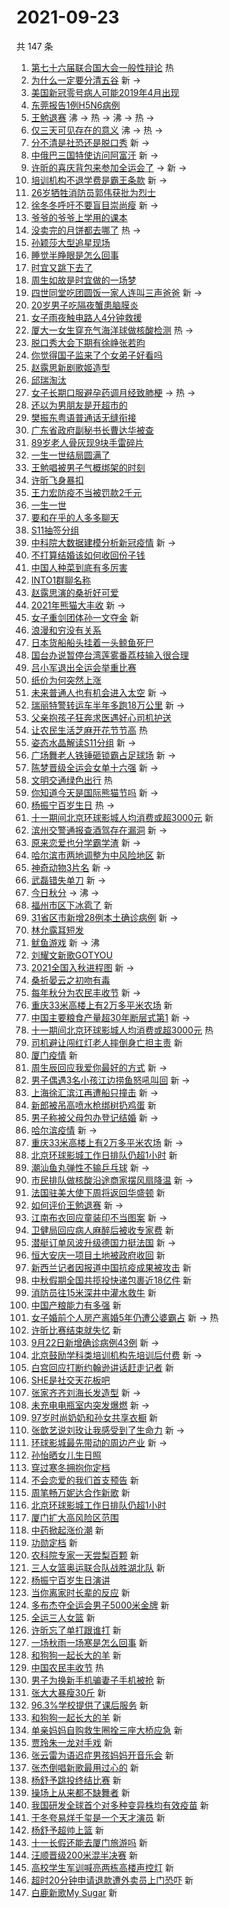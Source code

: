 # 2021-09-23

共 147 条

<!-- BEGIN -->
<!-- 最后更新时间 Thu Sep 23 2021 19:15:21 GMT+0800 (China Standard Time) -->

1. [第七十六届联合国大会一般性辩论](https://s.weibo.com//weibo?q=%23%E7%AC%AC%E4%B8%83%E5%8D%81%E5%85%AD%E5%B1%8A%E8%81%94%E5%90%88%E5%9B%BD%E5%A4%A7%E4%BC%9A%E4%B8%80%E8%88%AC%E6%80%A7%E8%BE%A9%E8%AE%BA%23&Refer=new_time)
   热
1. [为什么一定要分清五谷](https://s.weibo.com//weibo?q=%23%E4%B8%BA%E4%BB%80%E4%B9%88%E4%B8%80%E5%AE%9A%E8%A6%81%E5%88%86%E6%B8%85%E4%BA%94%E8%B0%B7%23&Refer=top)
   新 ->
1. [美国新冠零号病人可能2019年4月出现](https://s.weibo.com//weibo?q=%23%E7%BE%8E%E5%9B%BD%E6%96%B0%E5%86%A0%E9%9B%B6%E5%8F%B7%E7%97%85%E4%BA%BA%E5%8F%AF%E8%83%BD2019%E5%B9%B44%E6%9C%88%E5%87%BA%E7%8E%B0%23&Refer=top)
1. [东莞报告1例H5N6病例](https://s.weibo.com//weibo?q=%23%E4%B8%9C%E8%8E%9E%E6%8A%A5%E5%91%8A1%E4%BE%8BH5N6%E7%97%85%E4%BE%8B%23&Refer=top)
1. [王勉退赛](https://s.weibo.com//weibo?q=%23%E7%8E%8B%E5%8B%89%E9%80%80%E8%B5%9B%23&Refer=top)
   沸 -> 热 -> 沸 -> 热 ->
1. [仅三天可见存在的意义](https://s.weibo.com//weibo?q=%23%E4%BB%85%E4%B8%89%E5%A4%A9%E5%8F%AF%E8%A7%81%E5%AD%98%E5%9C%A8%E7%9A%84%E6%84%8F%E4%B9%89%23&Refer=top)
   沸 -> 热 ->
1. [分不清是社恐还是脱口秀](https://s.weibo.com//weibo?q=%23%E5%88%86%E4%B8%8D%E6%B8%85%E6%98%AF%E7%A4%BE%E6%81%90%E8%BF%98%E6%98%AF%E8%84%B1%E5%8F%A3%E7%A7%80%23&Refer=top)
   新 ->
1. [中俄巴三国特使访问阿富汗](https://s.weibo.com//weibo?q=%23%E4%B8%AD%E4%BF%84%E5%B7%B4%E4%B8%89%E5%9B%BD%E7%89%B9%E4%BD%BF%E8%AE%BF%E9%97%AE%E9%98%BF%E5%AF%8C%E6%B1%97%23&Refer=top)
   新 ->
1. [许昕的喜庆背包来参加全运会了](https://s.weibo.com//weibo?q=%23%E8%AE%B8%E6%98%95%E7%9A%84%E5%96%9C%E5%BA%86%E8%83%8C%E5%8C%85%E6%9D%A5%E5%8F%82%E5%8A%A0%E5%85%A8%E8%BF%90%E4%BC%9A%E4%BA%86%23&Refer=top)
   -> 新 ->
1. [培训机构不退学费是霸王条款](https://s.weibo.com//weibo?q=%23%E5%9F%B9%E8%AE%AD%E6%9C%BA%E6%9E%84%E4%B8%8D%E9%80%80%E5%AD%A6%E8%B4%B9%E6%98%AF%E9%9C%B8%E7%8E%8B%E6%9D%A1%E6%AC%BE%23&Refer=top)
   新 ->
1. [26岁牺牲消防员郭伟获批为烈士](https://s.weibo.com//weibo?q=%2326%E5%B2%81%E7%89%BA%E7%89%B2%E6%B6%88%E9%98%B2%E5%91%98%E9%83%AD%E4%BC%9F%E8%8E%B7%E6%89%B9%E4%B8%BA%E7%83%88%E5%A3%AB%23&Refer=top)
1. [徐冬冬呼吁不要盲目崇尚瘦](https://s.weibo.com//weibo?q=%23%E5%BE%90%E5%86%AC%E5%86%AC%E5%91%BC%E5%90%81%E4%B8%8D%E8%A6%81%E7%9B%B2%E7%9B%AE%E5%B4%87%E5%B0%9A%E7%98%A6%23&Refer=top)
   新 ->
1. [爷爷的爷爷上学用的课本](https://s.weibo.com//weibo?q=%23%E7%88%B7%E7%88%B7%E7%9A%84%E7%88%B7%E7%88%B7%E4%B8%8A%E5%AD%A6%E7%94%A8%E7%9A%84%E8%AF%BE%E6%9C%AC%23&Refer=top)
1. [没卖完的月饼都去哪了](https://s.weibo.com//weibo?q=%23%E6%B2%A1%E5%8D%96%E5%AE%8C%E7%9A%84%E6%9C%88%E9%A5%BC%E9%83%BD%E5%8E%BB%E5%93%AA%E4%BA%86%23&Refer=top)
   热 ->
1. [孙颖莎大型追星现场](https://s.weibo.com//weibo?q=%23%E5%AD%99%E9%A2%96%E8%8E%8E%E5%A4%A7%E5%9E%8B%E8%BF%BD%E6%98%9F%E7%8E%B0%E5%9C%BA%23&Refer=top)
1. [睡觉半睁眼是怎么回事](https://s.weibo.com//weibo?q=%23%E7%9D%A1%E8%A7%89%E5%8D%8A%E7%9D%81%E7%9C%BC%E6%98%AF%E6%80%8E%E4%B9%88%E5%9B%9E%E4%BA%8B%23&Refer=top)
1. [时宜又跳下去了](https://s.weibo.com//weibo?q=%23%E6%97%B6%E5%AE%9C%E5%8F%88%E8%B7%B3%E4%B8%8B%E5%8E%BB%E4%BA%86%23&Refer=top)
1. [周生如故是时宜做的一场梦](https://s.weibo.com//weibo?q=%23%E5%91%A8%E7%94%9F%E5%A6%82%E6%95%85%E6%98%AF%E6%97%B6%E5%AE%9C%E5%81%9A%E7%9A%84%E4%B8%80%E5%9C%BA%E6%A2%A6%23&Refer=top)
1. [四世同堂吃团圆饭一家人连叫三声爸爸](https://s.weibo.com//weibo?q=%23%E5%9B%9B%E4%B8%96%E5%90%8C%E5%A0%82%E5%90%83%E5%9B%A2%E5%9C%86%E9%A5%AD%E4%B8%80%E5%AE%B6%E4%BA%BA%E8%BF%9E%E5%8F%AB%E4%B8%89%E5%A3%B0%E7%88%B8%E7%88%B8%23&Refer=top)
   新 ->
1. [20岁男子吃隔夜蟹患脑膜炎](https://s.weibo.com//weibo?q=%2320%E5%B2%81%E7%94%B7%E5%AD%90%E5%90%83%E9%9A%94%E5%A4%9C%E8%9F%B9%E6%82%A3%E8%84%91%E8%86%9C%E7%82%8E%23&Refer=top)
1. [女子雨夜触电路人4分钟救援](https://s.weibo.com//weibo?q=%23%E5%A5%B3%E5%AD%90%E9%9B%A8%E5%A4%9C%E8%A7%A6%E7%94%B5%E8%B7%AF%E4%BA%BA4%E5%88%86%E9%92%9F%E6%95%91%E6%8F%B4%23&Refer=top)
1. [厦大一女生穿充气海洋球做核酸检测](https://s.weibo.com//weibo?q=%23%E5%8E%A6%E5%A4%A7%E4%B8%80%E5%A5%B3%E7%94%9F%E7%A9%BF%E5%85%85%E6%B0%94%E6%B5%B7%E6%B4%8B%E7%90%83%E5%81%9A%E6%A0%B8%E9%85%B8%E6%A3%80%E6%B5%8B%23&Refer=top)
   热 ->
1. [脱口秀大会下期有徐峥张若昀](https://s.weibo.com//weibo?q=%23%E8%84%B1%E5%8F%A3%E7%A7%80%E5%A4%A7%E4%BC%9A%E4%B8%8B%E6%9C%9F%E6%9C%89%E5%BE%90%E5%B3%A5%E5%BC%A0%E8%8B%A5%E6%98%80%23&Refer=top)
1. [你觉得国子监来了个女弟子好看吗](https://s.weibo.com//weibo?q=%23%E4%BD%A0%E8%A7%89%E5%BE%97%E5%9B%BD%E5%AD%90%E7%9B%91%E6%9D%A5%E4%BA%86%E4%B8%AA%E5%A5%B3%E5%BC%9F%E5%AD%90%E5%A5%BD%E7%9C%8B%E5%90%97%23&Refer=top)
1. [赵露思新剧歌姬造型](https://s.weibo.com//weibo?q=%23%E8%B5%B5%E9%9C%B2%E6%80%9D%E6%96%B0%E5%89%A7%E6%AD%8C%E5%A7%AC%E9%80%A0%E5%9E%8B%23&Refer=top)
1. [邱瑞淘汰](https://s.weibo.com//weibo?q=%E9%82%B1%E7%91%9E%E6%B7%98%E6%B1%B0&Refer=top)
1. [女子长期口服避孕药调月经致肺梗](https://s.weibo.com//weibo?q=%23%E5%A5%B3%E5%AD%90%E9%95%BF%E6%9C%9F%E5%8F%A3%E6%9C%8D%E9%81%BF%E5%AD%95%E8%8D%AF%E8%B0%83%E6%9C%88%E7%BB%8F%E8%87%B4%E8%82%BA%E6%A2%97%23&Refer=top)
   -> 热 ->
1. [还以为男朋友是开超市的](https://s.weibo.com//weibo?q=%23%E8%BF%98%E4%BB%A5%E4%B8%BA%E7%94%B7%E6%9C%8B%E5%8F%8B%E6%98%AF%E5%BC%80%E8%B6%85%E5%B8%82%E7%9A%84%23&Refer=top)
1. [樊振东粤语普通话无缝衔接](https://s.weibo.com//weibo?q=%23%E6%A8%8A%E6%8C%AF%E4%B8%9C%E7%B2%A4%E8%AF%AD%E6%99%AE%E9%80%9A%E8%AF%9D%E6%97%A0%E7%BC%9D%E8%A1%94%E6%8E%A5%23&Refer=top)
1. [广东省政府副秘书长曹达华被查](https://s.weibo.com//weibo?q=%23%E5%B9%BF%E4%B8%9C%E7%9C%81%E6%94%BF%E5%BA%9C%E5%89%AF%E7%A7%98%E4%B9%A6%E9%95%BF%E6%9B%B9%E8%BE%BE%E5%8D%8E%E8%A2%AB%E6%9F%A5%23&Refer=top)
1. [89岁老人骨灰现9块手雷碎片](https://s.weibo.com//weibo?q=%2389%E5%B2%81%E8%80%81%E4%BA%BA%E9%AA%A8%E7%81%B0%E7%8E%B09%E5%9D%97%E6%89%8B%E9%9B%B7%E7%A2%8E%E7%89%87%23&Refer=top)
1. [一生一世结局圆满了](https://s.weibo.com//weibo?q=%23%E4%B8%80%E7%94%9F%E4%B8%80%E4%B8%96%E7%BB%93%E5%B1%80%E5%9C%86%E6%BB%A1%E4%BA%86%23&Refer=top)
1. [王勉唱被男子气概绑架的时刻](https://s.weibo.com//weibo?q=%23%E7%8E%8B%E5%8B%89%E5%94%B1%E8%A2%AB%E7%94%B7%E5%AD%90%E6%B0%94%E6%A6%82%E7%BB%91%E6%9E%B6%E7%9A%84%E6%97%B6%E5%88%BB%23&Refer=top)
1. [许昕飞身暴扣](https://s.weibo.com//weibo?q=%23%E8%AE%B8%E6%98%95%E9%A3%9E%E8%BA%AB%E6%9A%B4%E6%89%A3%23&Refer=top)
1. [王力宏防疫不当被罚款2千元](https://s.weibo.com//weibo?q=%23%E7%8E%8B%E5%8A%9B%E5%AE%8F%E9%98%B2%E7%96%AB%E4%B8%8D%E5%BD%93%E8%A2%AB%E7%BD%9A%E6%AC%BE2%E5%8D%83%E5%85%83%23&Refer=top)
1. [一生一世](https://s.weibo.com//weibo?q=%E4%B8%80%E7%94%9F%E4%B8%80%E4%B8%96&Refer=top)
1. [要和在乎的人多多聊天](https://s.weibo.com//weibo?q=%23%E8%A6%81%E5%92%8C%E5%9C%A8%E4%B9%8E%E7%9A%84%E4%BA%BA%E5%A4%9A%E5%A4%9A%E8%81%8A%E5%A4%A9%23&Refer=top)
1. [S11抽签分组](https://s.weibo.com//weibo?q=%23S11%E6%8A%BD%E7%AD%BE%E5%88%86%E7%BB%84%23&Refer=top)
1. [中科院大数据建模分析新冠疫情](https://s.weibo.com//weibo?q=%E4%B8%AD%E7%A7%91%E9%99%A2%E5%A4%A7%E6%95%B0%E6%8D%AE%E5%BB%BA%E6%A8%A1%E5%88%86%E6%9E%90%E6%96%B0%E5%86%A0%E7%96%AB%E6%83%85&Refer=top)
   新 ->
1. [不打算结婚该如何收回份子钱](https://s.weibo.com//weibo?q=%23%E4%B8%8D%E6%89%93%E7%AE%97%E7%BB%93%E5%A9%9A%E8%AF%A5%E5%A6%82%E4%BD%95%E6%94%B6%E5%9B%9E%E4%BB%BD%E5%AD%90%E9%92%B1%23&Refer=top)
1. [中国人种菜到底有多厉害](https://s.weibo.com//weibo?q=%23%E4%B8%AD%E5%9B%BD%E4%BA%BA%E7%A7%8D%E8%8F%9C%E5%88%B0%E5%BA%95%E6%9C%89%E5%A4%9A%E5%8E%89%E5%AE%B3%23&Refer=top)
1. [INTO1群聊名称](https://s.weibo.com//weibo?q=%23INTO1%E7%BE%A4%E8%81%8A%E5%90%8D%E7%A7%B0%23&Refer=top)
1. [赵露思演的桑祈好可爱](https://s.weibo.com//weibo?q=%23%E8%B5%B5%E9%9C%B2%E6%80%9D%E6%BC%94%E7%9A%84%E6%A1%91%E7%A5%88%E5%A5%BD%E5%8F%AF%E7%88%B1%23&Refer=top)
1. [2021年熊猫大丰收](https://s.weibo.com//weibo?q=%232021%E5%B9%B4%E7%86%8A%E7%8C%AB%E5%A4%A7%E4%B8%B0%E6%94%B6%23&Refer=top)
   新 ->
1. [女子重剑团体孙一文夺金](https://s.weibo.com//weibo?q=%23%E5%A5%B3%E5%AD%90%E9%87%8D%E5%89%91%E5%9B%A2%E4%BD%93%E5%AD%99%E4%B8%80%E6%96%87%E5%A4%BA%E9%87%91%23&Refer=top)
   新
1. [浪漫和穷没有关系](https://s.weibo.com//weibo?q=%23%E6%B5%AA%E6%BC%AB%E5%92%8C%E7%A9%B7%E6%B2%A1%E6%9C%89%E5%85%B3%E7%B3%BB%23&Refer=top)
1. [日本货船船头挂着一头鲸鱼死尸](https://s.weibo.com//weibo?q=%23%E6%97%A5%E6%9C%AC%E8%B4%A7%E8%88%B9%E8%88%B9%E5%A4%B4%E6%8C%82%E7%9D%80%E4%B8%80%E5%A4%B4%E9%B2%B8%E9%B1%BC%E6%AD%BB%E5%B0%B8%23&Refer=top)
1. [国台办说暂停台湾莲雾番荔枝输入很合理](https://s.weibo.com//weibo?q=%23%E5%9B%BD%E5%8F%B0%E5%8A%9E%E8%AF%B4%E6%9A%82%E5%81%9C%E5%8F%B0%E6%B9%BE%E8%8E%B2%E9%9B%BE%E7%95%AA%E8%8D%94%E6%9E%9D%E8%BE%93%E5%85%A5%E5%BE%88%E5%90%88%E7%90%86%23&Refer=top)
1. [吕小军退出全运会举重比赛](https://s.weibo.com//weibo?q=%23%E5%90%95%E5%B0%8F%E5%86%9B%E9%80%80%E5%87%BA%E5%85%A8%E8%BF%90%E4%BC%9A%E4%B8%BE%E9%87%8D%E6%AF%94%E8%B5%9B%23&Refer=top)
1. [纸价为何突然上涨](https://s.weibo.com//weibo?q=%23%E7%BA%B8%E4%BB%B7%E4%B8%BA%E4%BD%95%E7%AA%81%E7%84%B6%E4%B8%8A%E6%B6%A8%23&Refer=top)
1. [未来普通人也有机会进入太空](https://s.weibo.com//weibo?q=%23%E6%9C%AA%E6%9D%A5%E6%99%AE%E9%80%9A%E4%BA%BA%E4%B9%9F%E6%9C%89%E6%9C%BA%E4%BC%9A%E8%BF%9B%E5%85%A5%E5%A4%AA%E7%A9%BA%23&Refer=top)
   新 ->
1. [瑞丽特警转运车半年多跑18万公里](https://s.weibo.com//weibo?q=%23%E7%91%9E%E4%B8%BD%E7%89%B9%E8%AD%A6%E8%BD%AC%E8%BF%90%E8%BD%A6%E5%8D%8A%E5%B9%B4%E5%A4%9A%E8%B7%9118%E4%B8%87%E5%85%AC%E9%87%8C%23&Refer=top)
   新 ->
1. [父亲抱孩子狂奔求医遇好心司机护送](https://s.weibo.com//weibo?q=%23%E7%88%B6%E4%BA%B2%E6%8A%B1%E5%AD%A9%E5%AD%90%E7%8B%82%E5%A5%94%E6%B1%82%E5%8C%BB%E9%81%87%E5%A5%BD%E5%BF%83%E5%8F%B8%E6%9C%BA%E6%8A%A4%E9%80%81%23&Refer=top)
1. [让农民生活芝麻开花节节高](https://s.weibo.com//weibo?q=%23%E8%AE%A9%E5%86%9C%E6%B0%91%E7%94%9F%E6%B4%BB%E8%8A%9D%E9%BA%BB%E5%BC%80%E8%8A%B1%E8%8A%82%E8%8A%82%E9%AB%98%23&Refer=new_time)
   热
1. [姿态水晶解读S11分组](https://s.weibo.com//weibo?q=%E5%A7%BF%E6%80%81%E6%B0%B4%E6%99%B6%E8%A7%A3%E8%AF%BBS11%E5%88%86%E7%BB%84&Refer=top)
   新 ->
1. [广场舞老人铁锤砸锁霸占足球场](https://s.weibo.com//weibo?q=%23%E5%B9%BF%E5%9C%BA%E8%88%9E%E8%80%81%E4%BA%BA%E9%93%81%E9%94%A4%E7%A0%B8%E9%94%81%E9%9C%B8%E5%8D%A0%E8%B6%B3%E7%90%83%E5%9C%BA%23&Refer=top)
   新 ->
1. [陈梦晋级全运会女单十六强](https://s.weibo.com//weibo?q=%23%E9%99%88%E6%A2%A6%E6%99%8B%E7%BA%A7%E5%85%A8%E8%BF%90%E4%BC%9A%E5%A5%B3%E5%8D%95%E5%8D%81%E5%85%AD%E5%BC%BA%23&Refer=top)
   新 ->
1. [文明交通绿色出行](https://s.weibo.com//weibo?q=%23%E6%96%87%E6%98%8E%E4%BA%A4%E9%80%9A%E7%BB%BF%E8%89%B2%E5%87%BA%E8%A1%8C%23&Refer=new_time)
   热
1. [你知道今天是国际熊猫节吗](https://s.weibo.com//weibo?q=%23%E4%BD%A0%E7%9F%A5%E9%81%93%E4%BB%8A%E5%A4%A9%E6%98%AF%E5%9B%BD%E9%99%85%E7%86%8A%E7%8C%AB%E8%8A%82%E5%90%97%23&Refer=top)
   新 ->
1. [杨振宁百岁生日](https://s.weibo.com//weibo?q=%23%E6%9D%A8%E6%8C%AF%E5%AE%81%E7%99%BE%E5%B2%81%E7%94%9F%E6%97%A5%23&Refer=top)
   热 ->
1. [十一期间北京环球影城人均消费或超3000元](https://s.weibo.com//weibo?q=%E5%8D%81%E4%B8%80%E6%9C%9F%E9%97%B4%E5%8C%97%E4%BA%AC%E7%8E%AF%E7%90%83%E5%BD%B1%E5%9F%8E%E4%BA%BA%E5%9D%87%E6%B6%88%E8%B4%B9%E6%88%96%E8%B6%853000%E5%85%83&Refer=top)
   新
1. [滨州交警通报查酒驾存在漏洞](https://s.weibo.com//weibo?q=%23%E6%BB%A8%E5%B7%9E%E4%BA%A4%E8%AD%A6%E9%80%9A%E6%8A%A5%E6%9F%A5%E9%85%92%E9%A9%BE%E5%AD%98%E5%9C%A8%E6%BC%8F%E6%B4%9E%23&Refer=top)
   新 ->
1. [原来恋爱也分学霸学渣](https://s.weibo.com//weibo?q=%23%E5%8E%9F%E6%9D%A5%E6%81%8B%E7%88%B1%E4%B9%9F%E5%88%86%E5%AD%A6%E9%9C%B8%E5%AD%A6%E6%B8%A3%23&Refer=top)
   新 ->
1. [哈尔滨市两地调整为中风险地区](https://s.weibo.com//weibo?q=%23%E5%93%88%E5%B0%94%E6%BB%A8%E5%B8%82%E4%B8%A4%E5%9C%B0%E8%B0%83%E6%95%B4%E4%B8%BA%E4%B8%AD%E9%A3%8E%E9%99%A9%E5%9C%B0%E5%8C%BA%23&Refer=top)
   新
1. [神奇动物3片名](https://s.weibo.com//weibo?q=%23%E7%A5%9E%E5%A5%87%E5%8A%A8%E7%89%A93%E7%89%87%E5%90%8D%23&Refer=top)
   新 ->
1. [武磊错失单刀](https://s.weibo.com//weibo?q=%E6%AD%A6%E7%A3%8A%E9%94%99%E5%A4%B1%E5%8D%95%E5%88%80&Refer=top)
   新 ->
1. [今日秋分](https://s.weibo.com//weibo?q=%23%E4%BB%8A%E6%97%A5%E7%A7%8B%E5%88%86%23&Refer=top)
   -> 沸 ->
1. [福州市区下冰雹了](https://s.weibo.com//weibo?q=%23%E7%A6%8F%E5%B7%9E%E5%B8%82%E5%8C%BA%E4%B8%8B%E5%86%B0%E9%9B%B9%E4%BA%86%23&Refer=top)
   新
1. [31省区市新增28例本土确诊病例](https://s.weibo.com//weibo?q=%2331%E7%9C%81%E5%8C%BA%E5%B8%82%E6%96%B0%E5%A2%9E28%E4%BE%8B%E6%9C%AC%E5%9C%9F%E7%A1%AE%E8%AF%8A%E7%97%85%E4%BE%8B%23&Refer=top)
   新 ->
1. [林允露耳短发](https://s.weibo.com//weibo?q=%23%E6%9E%97%E5%85%81%E9%9C%B2%E8%80%B3%E7%9F%AD%E5%8F%91%23&Refer=top)
1. [鱿鱼游戏](https://s.weibo.com//weibo?q=%23%E9%B1%BF%E9%B1%BC%E6%B8%B8%E6%88%8F%23&Refer=top)
   新 -> 沸
1. [刘耀文新歌GOTYOU](https://s.weibo.com//weibo?q=%E5%88%98%E8%80%80%E6%96%87%E6%96%B0%E6%AD%8CGOTYOU&Refer=top)
1. [2021全国入秋进程图](https://s.weibo.com//weibo?q=%232021%E5%85%A8%E5%9B%BD%E5%85%A5%E7%A7%8B%E8%BF%9B%E7%A8%8B%E5%9B%BE%23&Refer=top)
   新 ->
1. [桑祈晏云之初吻有毒](https://s.weibo.com//weibo?q=%23%E6%A1%91%E7%A5%88%E6%99%8F%E4%BA%91%E4%B9%8B%E5%88%9D%E5%90%BB%E6%9C%89%E6%AF%92%23&Refer=top)
1. [每年秋分为农民丰收节](https://s.weibo.com//weibo?q=%23%E6%AF%8F%E5%B9%B4%E7%A7%8B%E5%88%86%E4%B8%BA%E5%86%9C%E6%B0%91%E4%B8%B0%E6%94%B6%E8%8A%82%23&Refer=top)
   新 ->
1. [重庆33米高楼上有2万多平米农场](https://s.weibo.com//weibo?q=%E9%87%8D%E5%BA%8633%E7%B1%B3%E9%AB%98%E6%A5%BC%E4%B8%8A%E6%9C%892%E4%B8%87%E5%A4%9A%E5%B9%B3%E7%B1%B3%E5%86%9C%E5%9C%BA&Refer=top)
   新
1. [中国主要粮食产量超30年断层式第1](https://s.weibo.com//weibo?q=%23%E4%B8%AD%E5%9B%BD%E4%B8%BB%E8%A6%81%E7%B2%AE%E9%A3%9F%E4%BA%A7%E9%87%8F%E8%B6%8530%E5%B9%B4%E6%96%AD%E5%B1%82%E5%BC%8F%E7%AC%AC1%23&Refer=top)
   新 ->
1. [十一期间北京环球影城人均消费或超3000元](https://s.weibo.com//weibo?q=%23%E5%8D%81%E4%B8%80%E6%9C%9F%E9%97%B4%E5%8C%97%E4%BA%AC%E7%8E%AF%E7%90%83%E5%BD%B1%E5%9F%8E%E4%BA%BA%E5%9D%87%E6%B6%88%E8%B4%B9%E6%88%96%E8%B6%853000%E5%85%83%23&Refer=top)
   热
1. [司机避让闯红灯老人摔倒身亡担主责](https://s.weibo.com//weibo?q=%23%E5%8F%B8%E6%9C%BA%E9%81%BF%E8%AE%A9%E9%97%AF%E7%BA%A2%E7%81%AF%E8%80%81%E4%BA%BA%E6%91%94%E5%80%92%E8%BA%AB%E4%BA%A1%E6%8B%85%E4%B8%BB%E8%B4%A3%23&Refer=top)
   新
1. [厦门疫情](https://s.weibo.com//weibo?q=%E5%8E%A6%E9%97%A8%E7%96%AB%E6%83%85&Refer=top)
   新
1. [周生辰回应我爱你最好的方式](https://s.weibo.com//weibo?q=%23%E5%91%A8%E7%94%9F%E8%BE%B0%E5%9B%9E%E5%BA%94%E6%88%91%E7%88%B1%E4%BD%A0%E6%9C%80%E5%A5%BD%E7%9A%84%E6%96%B9%E5%BC%8F%23&Refer=top)
   新 ->
1. [男子偶遇3名小孩江边捞鱼怒吼叫回](https://s.weibo.com//weibo?q=%23%E7%94%B7%E5%AD%90%E5%81%B6%E9%81%873%E5%90%8D%E5%B0%8F%E5%AD%A9%E6%B1%9F%E8%BE%B9%E6%8D%9E%E9%B1%BC%E6%80%92%E5%90%BC%E5%8F%AB%E5%9B%9E%23&Refer=top)
   新 ->
1. [上海徐汇滨江再遭船只撞击](https://s.weibo.com//weibo?q=%23%E4%B8%8A%E6%B5%B7%E5%BE%90%E6%B1%87%E6%BB%A8%E6%B1%9F%E5%86%8D%E9%81%AD%E8%88%B9%E5%8F%AA%E6%92%9E%E5%87%BB%23&Refer=top)
   新 ->
1. [新郎被吊高喷水枪绑树扔鸡蛋](https://s.weibo.com//weibo?q=%23%E6%96%B0%E9%83%8E%E8%A2%AB%E5%90%8A%E9%AB%98%E5%96%B7%E6%B0%B4%E6%9E%AA%E7%BB%91%E6%A0%91%E6%89%94%E9%B8%A1%E8%9B%8B%23&Refer=top)
   新
1. [男子称被父母包办登记结婚](https://s.weibo.com//weibo?q=%23%E7%94%B7%E5%AD%90%E7%A7%B0%E8%A2%AB%E7%88%B6%E6%AF%8D%E5%8C%85%E5%8A%9E%E7%99%BB%E8%AE%B0%E7%BB%93%E5%A9%9A%23&Refer=top)
   新 ->
1. [哈尔滨疫情](https://s.weibo.com//weibo?q=%E5%93%88%E5%B0%94%E6%BB%A8%E7%96%AB%E6%83%85&Refer=top)
   新 ->
1. [重庆33米高楼上有2万多平米农场](https://s.weibo.com//weibo?q=%23%E9%87%8D%E5%BA%8633%E7%B1%B3%E9%AB%98%E6%A5%BC%E4%B8%8A%E6%9C%892%E4%B8%87%E5%A4%9A%E5%B9%B3%E7%B1%B3%E5%86%9C%E5%9C%BA%23&Refer=top)
   新 ->
1. [北京环球影城工作日排队仍超1小时](https://s.weibo.com//weibo?q=%E5%8C%97%E4%BA%AC%E7%8E%AF%E7%90%83%E5%BD%B1%E5%9F%8E%E5%B7%A5%E4%BD%9C%E6%97%A5%E6%8E%92%E9%98%9F%E4%BB%8D%E8%B6%851%E5%B0%8F%E6%97%B6&Refer=top)
   新
1. [潮汕鱼丸弹性不输乒乓球](https://s.weibo.com//weibo?q=%23%E6%BD%AE%E6%B1%95%E9%B1%BC%E4%B8%B8%E5%BC%B9%E6%80%A7%E4%B8%8D%E8%BE%93%E4%B9%92%E4%B9%93%E7%90%83%23&Refer=top)
   新 ->
1. [市民排队做核酸沿途商家摆风扇降温](https://s.weibo.com//weibo?q=%23%E5%B8%82%E6%B0%91%E6%8E%92%E9%98%9F%E5%81%9A%E6%A0%B8%E9%85%B8%E6%B2%BF%E9%80%94%E5%95%86%E5%AE%B6%E6%91%86%E9%A3%8E%E6%89%87%E9%99%8D%E6%B8%A9%23&Refer=top)
   新 ->
1. [法国驻美大使下周将返回华盛顿](https://s.weibo.com//weibo?q=%E6%B3%95%E5%9B%BD%E9%A9%BB%E7%BE%8E%E5%A4%A7%E4%BD%BF%E4%B8%8B%E5%91%A8%E5%B0%86%E8%BF%94%E5%9B%9E%E5%8D%8E%E7%9B%9B%E9%A1%BF&Refer=top)
   新
1. [如何评价王勉退赛](https://s.weibo.com//weibo?q=%23%E5%A6%82%E4%BD%95%E8%AF%84%E4%BB%B7%E7%8E%8B%E5%8B%89%E9%80%80%E8%B5%9B%23&Refer=top)
   新 ->
1. [江南布衣回应童装印不当图案](https://s.weibo.com//weibo?q=%23%E6%B1%9F%E5%8D%97%E5%B8%83%E8%A1%A3%E5%9B%9E%E5%BA%94%E7%AB%A5%E8%A3%85%E5%8D%B0%E4%B8%8D%E5%BD%93%E5%9B%BE%E6%A1%88%23&Refer=top)
   新 ->
1. [卫健局回应病人麻醉后被收专家费](https://s.weibo.com//weibo?q=%23%E5%8D%AB%E5%81%A5%E5%B1%80%E5%9B%9E%E5%BA%94%E7%97%85%E4%BA%BA%E9%BA%BB%E9%86%89%E5%90%8E%E8%A2%AB%E6%94%B6%E4%B8%93%E5%AE%B6%E8%B4%B9%23&Refer=top)
   新
1. [潜艇订单风波升级德国力挺法国](https://s.weibo.com//weibo?q=%E6%BD%9C%E8%89%87%E8%AE%A2%E5%8D%95%E9%A3%8E%E6%B3%A2%E5%8D%87%E7%BA%A7%E5%BE%B7%E5%9B%BD%E5%8A%9B%E6%8C%BA%E6%B3%95%E5%9B%BD&Refer=top)
   新 ->
1. [恒大安庆一项目土地被政府收回](https://s.weibo.com//weibo?q=%23%E6%81%92%E5%A4%A7%E5%AE%89%E5%BA%86%E4%B8%80%E9%A1%B9%E7%9B%AE%E5%9C%9F%E5%9C%B0%E8%A2%AB%E6%94%BF%E5%BA%9C%E6%94%B6%E5%9B%9E%23&Refer=top)
   新
1. [新西兰记者因报道中国抗疫成果被攻击](https://s.weibo.com//weibo?q=%23%E6%96%B0%E8%A5%BF%E5%85%B0%E8%AE%B0%E8%80%85%E5%9B%A0%E6%8A%A5%E9%81%93%E4%B8%AD%E5%9B%BD%E6%8A%97%E7%96%AB%E6%88%90%E6%9E%9C%E8%A2%AB%E6%94%BB%E5%87%BB%23&Refer=top)
   新
1. [中秋假期全国共揽投快递包裹近18亿件](https://s.weibo.com//weibo?q=%23%E4%B8%AD%E7%A7%8B%E5%81%87%E6%9C%9F%E5%85%A8%E5%9B%BD%E5%85%B1%E6%8F%BD%E6%8A%95%E5%BF%AB%E9%80%92%E5%8C%85%E8%A3%B9%E8%BF%9118%E4%BA%BF%E4%BB%B6%23&Refer=top)
   新
1. [消防员往15米深井中灌水救牛](https://s.weibo.com//weibo?q=%23%E6%B6%88%E9%98%B2%E5%91%98%E5%BE%8015%E7%B1%B3%E6%B7%B1%E4%BA%95%E4%B8%AD%E7%81%8C%E6%B0%B4%E6%95%91%E7%89%9B%23&Refer=top)
   新
1. [中国产粮能力有多强](https://s.weibo.com//weibo?q=%23%E4%B8%AD%E5%9B%BD%E4%BA%A7%E7%B2%AE%E8%83%BD%E5%8A%9B%E6%9C%89%E5%A4%9A%E5%BC%BA%23&Refer=top)
   新
1. [女子婚前个人房产离婚5年仍遭公婆霸占](https://s.weibo.com//weibo?q=%23%E5%A5%B3%E5%AD%90%E5%A9%9A%E5%89%8D%E4%B8%AA%E4%BA%BA%E6%88%BF%E4%BA%A7%E7%A6%BB%E5%A9%9A5%E5%B9%B4%E4%BB%8D%E9%81%AD%E5%85%AC%E5%A9%86%E9%9C%B8%E5%8D%A0%23&Refer=top)
   新 -> 热
1. [许昕比赛结束就失忆](https://s.weibo.com//weibo?q=%23%E8%AE%B8%E6%98%95%E6%AF%94%E8%B5%9B%E7%BB%93%E6%9D%9F%E5%B0%B1%E5%A4%B1%E5%BF%86%23&Refer=top)
   新
1. [9月22日新增确诊病例43例](https://s.weibo.com//weibo?q=%239%E6%9C%8822%E6%97%A5%E6%96%B0%E5%A2%9E%E7%A1%AE%E8%AF%8A%E7%97%85%E4%BE%8B43%E4%BE%8B%23&Refer=top)
   新 ->
1. [北京鼓励学科类培训机构先培训后付费](https://s.weibo.com//weibo?q=%23%E5%8C%97%E4%BA%AC%E9%BC%93%E5%8A%B1%E5%AD%A6%E7%A7%91%E7%B1%BB%E5%9F%B9%E8%AE%AD%E6%9C%BA%E6%9E%84%E5%85%88%E5%9F%B9%E8%AE%AD%E5%90%8E%E4%BB%98%E8%B4%B9%23&Refer=top)
   新 ->
1. [白宫回应打断约翰逊讲话赶走记者](https://s.weibo.com//weibo?q=%23%E7%99%BD%E5%AE%AB%E5%9B%9E%E5%BA%94%E6%89%93%E6%96%AD%E7%BA%A6%E7%BF%B0%E9%80%8A%E8%AE%B2%E8%AF%9D%E8%B5%B6%E8%B5%B0%E8%AE%B0%E8%80%85%23&Refer=top)
   新
1. [SHE是社交天花板吧](https://s.weibo.com//weibo?q=%23SHE%E6%98%AF%E7%A4%BE%E4%BA%A4%E5%A4%A9%E8%8A%B1%E6%9D%BF%E5%90%A7%23&Refer=top)
1. [张家齐齐刘海长发造型](https://s.weibo.com//weibo?q=%23%E5%BC%A0%E5%AE%B6%E9%BD%90%E9%BD%90%E5%88%98%E6%B5%B7%E9%95%BF%E5%8F%91%E9%80%A0%E5%9E%8B%23&Refer=top)
   新 ->
1. [未充电电瓶室内突发爆燃](https://s.weibo.com//weibo?q=%23%E6%9C%AA%E5%85%85%E7%94%B5%E7%94%B5%E7%93%B6%E5%AE%A4%E5%86%85%E7%AA%81%E5%8F%91%E7%88%86%E7%87%83%23&Refer=top)
   新 ->
1. [97岁时尚奶奶和孙女共享衣橱](https://s.weibo.com//weibo?q=%2397%E5%B2%81%E6%97%B6%E5%B0%9A%E5%A5%B6%E5%A5%B6%E5%92%8C%E5%AD%99%E5%A5%B3%E5%85%B1%E4%BA%AB%E8%A1%A3%E6%A9%B1%23&Refer=top)
   新
1. [张歆艺说刘玫让我感受到了生命力](https://s.weibo.com//weibo?q=%23%E5%BC%A0%E6%AD%86%E8%89%BA%E8%AF%B4%E5%88%98%E7%8E%AB%E8%AE%A9%E6%88%91%E6%84%9F%E5%8F%97%E5%88%B0%E4%BA%86%E7%94%9F%E5%91%BD%E5%8A%9B%23&Refer=top)
   新 ->
1. [环球影城最先带动的周边产业](https://s.weibo.com//weibo?q=%23%E7%8E%AF%E7%90%83%E5%BD%B1%E5%9F%8E%E6%9C%80%E5%85%88%E5%B8%A6%E5%8A%A8%E7%9A%84%E5%91%A8%E8%BE%B9%E4%BA%A7%E4%B8%9A%23&Refer=top)
   新 ->
1. [孙怡晒女儿生日照](https://s.weibo.com//weibo?q=%23%E5%AD%99%E6%80%A1%E6%99%92%E5%A5%B3%E5%84%BF%E7%94%9F%E6%97%A5%E7%85%A7%23&Refer=top)
1. [穿过寒冬拥抱你定档](https://s.weibo.com//weibo?q=%23%E7%A9%BF%E8%BF%87%E5%AF%92%E5%86%AC%E6%8B%A5%E6%8A%B1%E4%BD%A0%E5%AE%9A%E6%A1%A3%23&Refer=top)
1. [不会恋爱的我们首支预告](https://s.weibo.com//weibo?q=%23%E4%B8%8D%E4%BC%9A%E6%81%8B%E7%88%B1%E7%9A%84%E6%88%91%E4%BB%AC%E9%A6%96%E6%94%AF%E9%A2%84%E5%91%8A%23&Refer=top)
   新
1. [周笔畅万妮达合作新歌](https://s.weibo.com//weibo?q=%23%E5%91%A8%E7%AC%94%E7%95%85%E4%B8%87%E5%A6%AE%E8%BE%BE%E5%90%88%E4%BD%9C%E6%96%B0%E6%AD%8C%23&Refer=top)
   新
1. [北京环球影城工作日排队仍超1小时](https://s.weibo.com//weibo?q=%23%E5%8C%97%E4%BA%AC%E7%8E%AF%E7%90%83%E5%BD%B1%E5%9F%8E%E5%B7%A5%E4%BD%9C%E6%97%A5%E6%8E%92%E9%98%9F%E4%BB%8D%E8%B6%851%E5%B0%8F%E6%97%B6%23&Refer=top)
1. [厦门扩大高风险区范围](https://s.weibo.com//weibo?q=%23%E5%8E%A6%E9%97%A8%E6%89%A9%E5%A4%A7%E9%AB%98%E9%A3%8E%E9%99%A9%E5%8C%BA%E8%8C%83%E5%9B%B4%23&Refer=top)
1. [中药掀起涨价潮](https://s.weibo.com//weibo?q=%23%E4%B8%AD%E8%8D%AF%E6%8E%80%E8%B5%B7%E6%B6%A8%E4%BB%B7%E6%BD%AE%23&Refer=top)
   新
1. [功勋定档](https://s.weibo.com//weibo?q=%23%E5%8A%9F%E5%8B%8B%E5%AE%9A%E6%A1%A3%23&Refer=top)
   新
1. [农科院专家一天尝梨百颗](https://s.weibo.com//weibo?q=%23%E5%86%9C%E7%A7%91%E9%99%A2%E4%B8%93%E5%AE%B6%E4%B8%80%E5%A4%A9%E5%B0%9D%E6%A2%A8%E7%99%BE%E9%A2%97%23&Refer=top)
   新
1. [三人女篮奥运联合队战胜湖北队](https://s.weibo.com//weibo?q=%23%E4%B8%89%E4%BA%BA%E5%A5%B3%E7%AF%AE%E5%A5%A5%E8%BF%90%E8%81%94%E5%90%88%E9%98%9F%E6%88%98%E8%83%9C%E6%B9%96%E5%8C%97%E9%98%9F%23&Refer=top)
   新
1. [杨振宁百岁生日演讲](https://s.weibo.com//weibo?q=%23%E6%9D%A8%E6%8C%AF%E5%AE%81%E7%99%BE%E5%B2%81%E7%94%9F%E6%97%A5%E6%BC%94%E8%AE%B2%23&Refer=top)
1. [当你离家时长辈的反应](https://s.weibo.com//weibo?q=%23%E5%BD%93%E4%BD%A0%E7%A6%BB%E5%AE%B6%E6%97%B6%E9%95%BF%E8%BE%88%E7%9A%84%E5%8F%8D%E5%BA%94%23&Refer=top)
   新
1. [多布杰夺全运会男子5000米金牌](https://s.weibo.com//weibo?q=%23%E5%A4%9A%E5%B8%83%E6%9D%B0%E5%A4%BA%E5%85%A8%E8%BF%90%E4%BC%9A%E7%94%B7%E5%AD%905000%E7%B1%B3%E9%87%91%E7%89%8C%23&Refer=top)
   新
1. [全运三人女篮](https://s.weibo.com//weibo?q=%23%E5%85%A8%E8%BF%90%E4%B8%89%E4%BA%BA%E5%A5%B3%E7%AF%AE%23&Refer=top)
   新
1. [许昕忘了单打跟谁打](https://s.weibo.com//weibo?q=%23%E8%AE%B8%E6%98%95%E5%BF%98%E4%BA%86%E5%8D%95%E6%89%93%E8%B7%9F%E8%B0%81%E6%89%93%23&Refer=top)
   新
1. [一场秋雨一场寒是怎么回事](https://s.weibo.com//weibo?q=%23%E4%B8%80%E5%9C%BA%E7%A7%8B%E9%9B%A8%E4%B8%80%E5%9C%BA%E5%AF%92%E6%98%AF%E6%80%8E%E4%B9%88%E5%9B%9E%E4%BA%8B%23&Refer=top)
   新
1. [和狗狗一起长大的羊](https://s.weibo.com//weibo?q=%E5%92%8C%E7%8B%97%E7%8B%97%E4%B8%80%E8%B5%B7%E9%95%BF%E5%A4%A7%E7%9A%84%E7%BE%8A&Refer=top)
   新
1. [中国农民丰收节](https://s.weibo.com//weibo?q=%23%E4%B8%AD%E5%9B%BD%E5%86%9C%E6%B0%91%E4%B8%B0%E6%94%B6%E8%8A%82%23&Refer=new_time)
   热
1. [男子为换新手机骗妻子手机被抢](https://s.weibo.com//weibo?q=%23%E7%94%B7%E5%AD%90%E4%B8%BA%E6%8D%A2%E6%96%B0%E6%89%8B%E6%9C%BA%E9%AA%97%E5%A6%BB%E5%AD%90%E6%89%8B%E6%9C%BA%E8%A2%AB%E6%8A%A2%23&Refer=top)
   新
1. [张大大暴瘦30斤](https://s.weibo.com//weibo?q=%23%E5%BC%A0%E5%A4%A7%E5%A4%A7%E6%9A%B4%E7%98%A630%E6%96%A4%23&Refer=top)
   新
1. [96.3%学校提供了课后服务](https://s.weibo.com//weibo?q=%2396.3%25%E5%AD%A6%E6%A0%A1%E6%8F%90%E4%BE%9B%E4%BA%86%E8%AF%BE%E5%90%8E%E6%9C%8D%E5%8A%A1%23&Refer=top)
   新
1. [和狗狗一起长大的羊](https://s.weibo.com//weibo?q=%23%E5%92%8C%E7%8B%97%E7%8B%97%E4%B8%80%E8%B5%B7%E9%95%BF%E5%A4%A7%E7%9A%84%E7%BE%8A%23&Refer=top)
   新
1. [单亲妈妈自购救生圈拴三座大桥应急](https://s.weibo.com//weibo?q=%23%E5%8D%95%E4%BA%B2%E5%A6%88%E5%A6%88%E8%87%AA%E8%B4%AD%E6%95%91%E7%94%9F%E5%9C%88%E6%8B%B4%E4%B8%89%E5%BA%A7%E5%A4%A7%E6%A1%A5%E5%BA%94%E6%80%A5%23&Refer=top)
   新
1. [贾玲朱一龙对手戏](https://s.weibo.com//weibo?q=%23%E8%B4%BE%E7%8E%B2%E6%9C%B1%E4%B8%80%E9%BE%99%E5%AF%B9%E6%89%8B%E6%88%8F%23&Refer=top)
   新
1. [张云雷为语迟症男孩妈妈开音乐会](https://s.weibo.com//weibo?q=%23%E5%BC%A0%E4%BA%91%E9%9B%B7%E4%B8%BA%E8%AF%AD%E8%BF%9F%E7%97%87%E7%94%B7%E5%AD%A9%E5%A6%88%E5%A6%88%E5%BC%80%E9%9F%B3%E4%B9%90%E4%BC%9A%23&Refer=top)
   新
1. [张杰倒唱新歌最用过心的](https://s.weibo.com//weibo?q=%23%E5%BC%A0%E6%9D%B0%E5%80%92%E5%94%B1%E6%96%B0%E6%AD%8C%E6%9C%80%E7%94%A8%E8%BF%87%E5%BF%83%E7%9A%84%23&Refer=top)
   新
1. [杨舒予跳投终结比赛](https://s.weibo.com//weibo?q=%23%E6%9D%A8%E8%88%92%E4%BA%88%E8%B7%B3%E6%8A%95%E7%BB%88%E7%BB%93%E6%AF%94%E8%B5%9B%23&Refer=top)
   新
1. [操场上从来都不缺舞者](https://s.weibo.com//weibo?q=%23%E6%93%8D%E5%9C%BA%E4%B8%8A%E4%BB%8E%E6%9D%A5%E9%83%BD%E4%B8%8D%E7%BC%BA%E8%88%9E%E8%80%85%23&Refer=top)
   新
1. [我国研发全球首个对多种变异株均有效疫苗](https://s.weibo.com//weibo?q=%E6%88%91%E5%9B%BD%E7%A0%94%E5%8F%91%E5%85%A8%E7%90%83%E9%A6%96%E4%B8%AA%E5%AF%B9%E5%A4%9A%E7%A7%8D%E5%8F%98%E5%BC%82%E6%A0%AA%E5%9D%87%E6%9C%89%E6%95%88%E7%96%AB%E8%8B%97&Refer=top)
   新
1. [于冬夸易烊千玺是一个天才演员](https://s.weibo.com//weibo?q=%23%E4%BA%8E%E5%86%AC%E5%A4%B8%E6%98%93%E7%83%8A%E5%8D%83%E7%8E%BA%E6%98%AF%E4%B8%80%E4%B8%AA%E5%A4%A9%E6%89%8D%E6%BC%94%E5%91%98%23&Refer=top)
   新
1. [杨舒予超帅上篮](https://s.weibo.com//weibo?q=%23%E6%9D%A8%E8%88%92%E4%BA%88%E8%B6%85%E5%B8%85%E4%B8%8A%E7%AF%AE%23&Refer=top)
   新
1. [十一长假还能去厦门旅游吗](https://s.weibo.com//weibo?q=%23%E5%8D%81%E4%B8%80%E9%95%BF%E5%81%87%E8%BF%98%E8%83%BD%E5%8E%BB%E5%8E%A6%E9%97%A8%E6%97%85%E6%B8%B8%E5%90%97%23&Refer=top)
   新
1. [汪顺晋级200米混半决赛](https://s.weibo.com//weibo?q=%23%E6%B1%AA%E9%A1%BA%E6%99%8B%E7%BA%A7200%E7%B1%B3%E6%B7%B7%E5%8D%8A%E5%86%B3%E8%B5%9B%23&Refer=top)
   新
1. [高校学生军训喊亮两栋高楼声控灯](https://s.weibo.com//weibo?q=%E9%AB%98%E6%A0%A1%E5%AD%A6%E7%94%9F%E5%86%9B%E8%AE%AD%E5%96%8A%E4%BA%AE%E4%B8%A4%E6%A0%8B%E9%AB%98%E6%A5%BC%E5%A3%B0%E6%8E%A7%E7%81%AF&Refer=top)
   新
1. [超时20分钟申请退款遭外卖员上门恐吓](https://s.weibo.com//weibo?q=%23%E8%B6%85%E6%97%B620%E5%88%86%E9%92%9F%E7%94%B3%E8%AF%B7%E9%80%80%E6%AC%BE%E9%81%AD%E5%A4%96%E5%8D%96%E5%91%98%E4%B8%8A%E9%97%A8%E6%81%90%E5%90%93%23&Refer=top)
   新
1. [白鹿新歌My Sugar](https://s.weibo.com//weibo?q=%E7%99%BD%E9%B9%BF%E6%96%B0%E6%AD%8CMy%20Sugar&Refer=top)
   新

<!-- END -->
